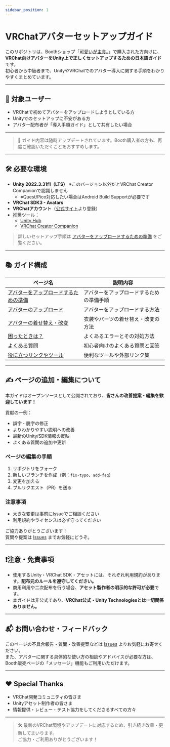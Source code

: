 ```yaml
---
sidebar_position: 1
---
```


# VRChatアバターセットアップガイド

このリポジトリは、Boothショップ「[可愛いが主食。](https://sumx21tridg3.booth.pm/)」で購入された方向けに、  
**VRChat向けアバターをUnity上で正しくセットアップするための日本語ガイド**です。  
初心者から中級者まで、UnityやVRChatでのアバター導入に関する手順をわかりやすくまとめています。

---

## 🎯 対象ユーザー

- VRChatで初めてアバターをアップロードしようとしている方
- Unityでのセットアップに不安がある方
- アバター配布者が「導入手順ガイド」として共有したい場合

---

> 📌 ガイド内容は随時アップデートされています。Booth購入者の方も、再度ご確認いただくことをおすすめします。

---

## 🛠 必要な環境

- **Unity 2022.3.31f1（LTS）** ※このバージョン以外だとVRChat Creator Companionで認識しません
    - ※Quest/Pico対応したい場合はAndroid Build Supportが必要です
- **VRChat SDK3 - Avatars**
- **VRChatアカウント**（[公式サイト](https://vrchat.com/home)より登録）
- 推奨ツール：
    - [Unity Hub](https://unity.com/ja/unity-hub)
    - [VRChat Creator Companion](https://vcc.docs.vrchat.com/)

> 詳しいセットアップ手順は [アバターをアップロードするための準備](setup-environment) をご覧ください。

---

## 📚 ガイド構成

| ページ名                                    | 説明内容                 |
|-----------------------------------------|----------------------|
| [アバターをアップロードするための準備](setup-environment) | アバターをアップロードするための準備手順 |
| [アバターのアップロード](upload-avatar)            | アバターをアップロードする方法      |
| [アバターの着せ替え・改変](dress-up-avatar)         | 衣装やパーツの着せ替え・改変の方法    |
| [困ったときは？](troubleshooting)              | よくあるエラーとその対処方法       |
| [よくある質問](faq)                           | 初心者向けのよくある質問と回答      |
| [役に立つリンクやツール](resources)                | 便利なツールや外部リンク集        |

---

## ✍️ ページの追加・編集について

本ガイドはオープンソースとして公開されており、**皆さんの改善提案・編集を歓迎しています！**

貢献の一例：

- 誤字・脱字の修正
- よりわかりやすい説明への改善
- 最新のUnity/SDK情報の反映
- よくある質問の追加や更新

### ページの編集の手順

1. リポジトリをフォーク
2. 新しいブランチを作成（例：`fix-typo`、`add-faq`）
3. 変更を加える
4. プルリクエスト（PR）を送る

### 注意事項

- 大きな変更は事前にIssueでご相談ください
- 利用規約やライセンスは必ず守ってください

ご協力ありがとうございます！  
質問や提案は [Issues](https://github.com/あなたのリポジトリ名/issues) までお気軽にどうぞ。


---

## ❗️注意・免責事項

- 使用するUnity・VRChat SDK・アセットには、それぞれ利用規約があります。**配布元のルールを遵守してください。**
- 商用利用や二次配布を行う場合、**アセット製作者の明示的な許可が必要**です。
- 本ガイドは非公式であり、**VRChat公式・Unity Technologiesとは一切関係ありません。**

---

## 📬 お問い合わせ・フィードバック

このページの不具合報告・質問・改善提案などは [Issues](https://github.com/sumx21t-3310/avatar-setup-guide/issues)
よりお気軽にお寄せください。  
また、アバターに関する具体的な使い方の相談やアドバイスが必要な方は、Booth販売ページの「メッセージ」機能もご利用いただけます。

---

## ❤️ Special Thanks

- VRChat開発コミュニティの皆さま
- Unityアセット制作者の皆さま
- 情報提供・レビュー・テスト協力をしてくださるすべての方々

---

> 🛠 最新のVRChat環境やアップデートに対応するため、引き続き改善・更新してまいります。  
> ご協力・ご利用ありがとうございます！
